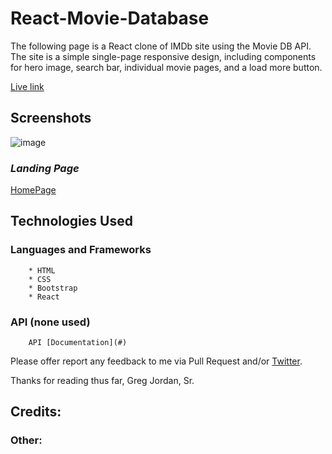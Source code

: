 # React-Movie-Database
The following page is a React clone of IMDb site using the Movie DB API. The site is a simple single-page responsive design, including components for hero image, search bar, individual movie pages, and a load more button. 

[Live link](https://gregj-rmdb.netlify.com)

## Screenshots
![image](https://user-images.githubusercontent.com/40050726/67135382-054a3700-f1e7-11e9-9e18-11d302cb97e2.png)

### _Landing Page_
[HomePage](https://gregj-rmdb.netlify.com/home)

## Technologies Used

### Languages and Frameworks
		* HTML
		* CSS
		* Bootstrap
		* React
   
### API (none used)
		API [Documentation](#)

Please offer report any feedback to me via Pull Request and/or [Twitter](https://twitter.com/Abdul_Qadir41).

Thanks for reading thus far,
Greg Jordan, Sr.


## Credits:


### Other:

